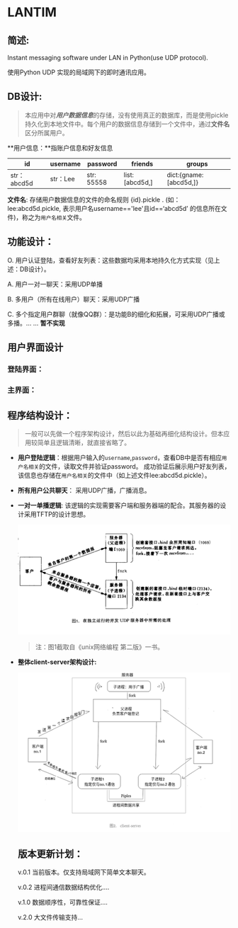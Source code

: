 # LANTIM

## 简述:

Instant messaging software under LAN in Python(use UDP protocol). 

使用Python UDP 实现的局域网下的即时通讯应用。

## DB设计:

> 本应用中对***用户数据信息***的存储，没有使用真正的数据库，而是使用pickle持久化到本地文件中。每个用户的数据信息存储到一个文件中，通过**文件名**区分所属用户。

**用户信息：**指账户信息和好友信息

| id          | username | password   | friends        | groups                 |
| ----------- | -------- | ---------- | -------------- | ---------------------- |
| str：abcd5d | str：Lee | str: 55558 | list:[abcd5d,] | dict:{gname:[abcd5d,]} |

**文件名**: 存储用户数据信息的文件的命名规则  {id}.pickle . (如：lee:abcd5d.pickle, 表示用户名username=='lee'且id==‘abcd5d’ 的信息所在文件)，称之为``用户名相关``文件。

## 功能设计：

O. 用户认证登陆，查看好友列表：这些数据均采用本地持久化方式实现（见上述：DB设计）。

A. 用户一对一聊天：采用UDP单播

B. 多用户（所有在线用户）聊天：采用UDP广播

C. 多个指定用户群聊（就像QQ群）：是功能B的细化和拓展，可采用UDP广播或多播。... ... **暂不实现** 

## 用户界面设计

### 登陆界面：



### 主界面：



## 程序结构设计：

> 一般可以先做一个程序架构设计，然后以此为基础再细化结构设计。但本应用较简单且逻辑清晰，就直接省略了。

* __用户登陆逻辑__：根据用户输入的```username```,```password```，查看DB中是否有相应```用户名相关```的文件，读取文件并验证password。 成功验证后展示用户好友列表，该信息也存储在```用户名相关```的文件中（如上述文件lee:abcd5d.pickle）。

* __所有用户公共聊天__： 采用UDP广播，广播消息。

* __一对一单播逻辑__: 该逻辑的实现需要客户端和服务器端的配合。其服务器的设计采用TFTP的设计思想。

  ![并发UDP服务器](https://github.com/WareLee/LANTIM/blob/master/%E5%B9%B6%E5%8F%91udp%E6%9C%8D%E5%8A%A1%E5%99%A8.png)

  > 注：图1截取自《unix网络编程 第二版》一书。

* __整体client-server架构设计:__

  ![client-server架构设计](https://github.com/WareLee/LANTIM/blob/master/client_server%E6%9E%B6%E6%9E%84%E8%AE%BE%E8%AE%A1.png)

  ## 版本更新计划：

  v.0.1 当前版本。仅支持局域网下简单文本聊天。

  v.0.2 进程间通信数据结构优化....

  v.1.0 数据顺序性，可靠性保证....

  v.2.0 大文件传输支持...

  

  

